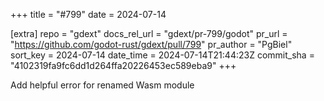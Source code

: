 +++
title = "#799"
date = 2024-07-14

[extra]
repo = "gdext"
docs_rel_url = "gdext/pr-799/godot"
pr_url = "https://github.com/godot-rust/gdext/pull/799"
pr_author = "PgBiel"
sort_key = 2024-07-14
date_time = 2024-07-14T21:44:23Z
commit_sha = "4102319fa9fc6dd1d264ffa20226453ec589eba9"
+++

Add helpful error for renamed Wasm module
